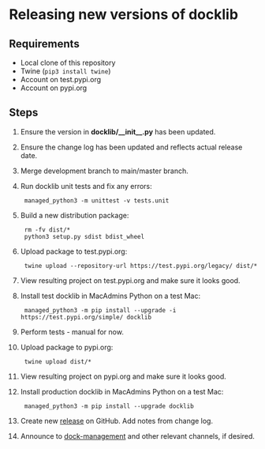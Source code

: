 # Releasing new versions of docklib

## Requirements

- Local clone of this repository
- Twine (`pip3 install twine`)
- Account on test.pypi.org
- Account on pypi.org

## Steps

1. Ensure the version in __docklib/\_\_init\_\_.py__ has been updated.

1. Ensure the change log has been updated and reflects actual release date.

1. Merge development branch to main/master branch.

1. Run docklib unit tests and fix any errors:

        managed_python3 -m unittest -v tests.unit

1. Build a new distribution package:

        rm -fv dist/*
        python3 setup.py sdist bdist_wheel

1. Upload package to test.pypi.org:

        twine upload --repository-url https://test.pypi.org/legacy/ dist/*

1. View resulting project on test.pypi.org and make sure it looks good.

1. Install test docklib in MacAdmins Python on a test Mac:

        managed_python3 -m pip install --upgrade -i https://test.pypi.org/simple/ docklib

1. Perform tests - manual for now.

1. Upload package to pypi.org:

        twine upload dist/*

1. View resulting project on pypi.org and make sure it looks good.

1. Install production docklib in MacAdmins Python on a test Mac:

        managed_python3 -m pip install --upgrade docklib

1. Create new [release](https://github.com/homebysix/docklib/releases) on GitHub. Add notes from change log.

1. Announce to [dock-management](https://macadmins.slack.com/archives/C17NRH534) and other relevant channels, if desired.
